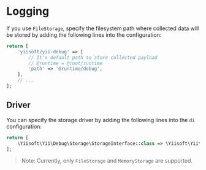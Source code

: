# Logging

If you use `FileStorage`, specify the filesystem path where collected data will be stored by adding the following lines into the configuration:

```php
return [
    'yiisoft/yii-debug' => [
        // It's default path to store collected payload
        // @runtime = @root/runtime
        'path' => '@runtime/debug',
    ],
    // ...
];
```

## Driver

You can specify the storage driver by adding the following lines into the `di` configuration:

```php
return [
    \Yiisoft\Yii\Debug\Storage\StorageInterface::class => \Yiisoft\Yii\Debug\Storage\FileStorage::class,
];
```

> Note: Currently, only `FileStorage` and `MemoryStorage` are supported.
